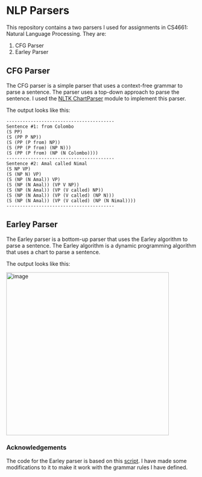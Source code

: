 # NLP Parsers

This repository contains a two parsers I used for assignments in CS4661: Natural Language Processing. They are:

1. CFG Parser
2. Earley Parser

## CFG Parser

The CFG parser is a simple parser that uses a context-free grammar to parse a sentence. The parser uses a top-down approach to parse the sentence. I used the [NLTK ChartParser](https://www.nltk.org/api/nltk.parse.chart.html) module to implement this parser.

The output looks like this:
```
----------------------------------------
Sentence #1: from Colombo
(S PP)
(S (PP P NP))
(S (PP (P from) NP))
(S (PP (P from) (NP N)))
(S (PP (P from) (NP (N Colombo))))
----------------------------------------
Sentence #2: Amal called Nimal
(S NP VP)
(S (NP N) VP)
(S (NP (N Amal)) VP)
(S (NP (N Amal)) (VP V NP))
(S (NP (N Amal)) (VP (V called) NP))
(S (NP (N Amal)) (VP (V called) (NP N)))
(S (NP (N Amal)) (VP (V called) (NP (N Nimal))))
----------------------------------------
```

## Earley Parser

The Earley parser is a bottom-up parser that uses the Earley algorithm to parse a sentence. The Earley algorithm is a dynamic programming algorithm that uses a chart to parse a sentence.

The output looks like this:

<img width="431" alt="image" src="https://github.com/user-attachments/assets/35804db2-19d8-4f5a-8a40-b2df43e31b49">

### Acknowledgements

The code for the Earley parser is based on this [script](https://gist.github.com/bufas/65022d522b5bb31cc0d9). I have made some modifications to it to make it work with the grammar rules I have defined.
